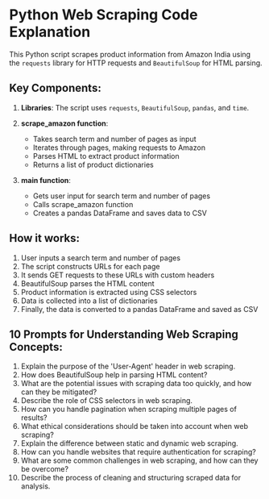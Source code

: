 # Python Web Scraping Code Explanation

This Python script scrapes product information from Amazon India using the `requests` library for HTTP requests and `BeautifulSoup` for HTML parsing.

## Key Components:

1. **Libraries**: The script uses `requests`, `BeautifulSoup`, `pandas`, and `time`.

2. **scrape_amazon function**:
   - Takes search term and number of pages as input
   - Iterates through pages, making requests to Amazon
   - Parses HTML to extract product information
   - Returns a list of product dictionaries

3. **main function**:
   - Gets user input for search term and number of pages
   - Calls scrape_amazon function
   - Creates a pandas DataFrame and saves data to CSV

## How it works:

1. User inputs a search term and number of pages
2. The script constructs URLs for each page
3. It sends GET requests to these URLs with custom headers
4. BeautifulSoup parses the HTML content
5. Product information is extracted using CSS selectors
6. Data is collected into a list of dictionaries
7. Finally, the data is converted to a pandas DataFrame and saved as CSV

## 10 Prompts for Understanding Web Scraping Concepts:

1. Explain the purpose of the 'User-Agent' header in web scraping.
2. How does BeautifulSoup help in parsing HTML content?
3. What are the potential issues with scraping data too quickly, and how can they be mitigated?
4. Describe the role of CSS selectors in web scraping.
5. How can you handle pagination when scraping multiple pages of results?
6. What ethical considerations should be taken into account when web scraping?
7. Explain the difference between static and dynamic web scraping.
8. How can you handle websites that require authentication for scraping?
9. What are some common challenges in web scraping, and how can they be overcome?
10. Describe the process of cleaning and structuring scraped data for analysis.
```
